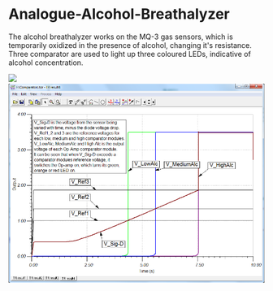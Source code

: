 # Analogue-Alcohol-Breathalyzer

The alcohol breathalyzer works on the MQ-3 gas sensors, which is temporarily oxidized in the presence of alcohol, changing it's resistance. Three comparator are used to light up three coloured LEDs, indicative of alcohol concentration.

<img src="https://github.com/IanGlass/Analogue-Alcohol-Breathalyzer/blob/master/Breathalyzer_Circuit.JPG" width="700">
<img src="https://github.com/IanGlass/Analogue-Alcohol-Breathalyzer/blob/master/Comparator.png" width="700">